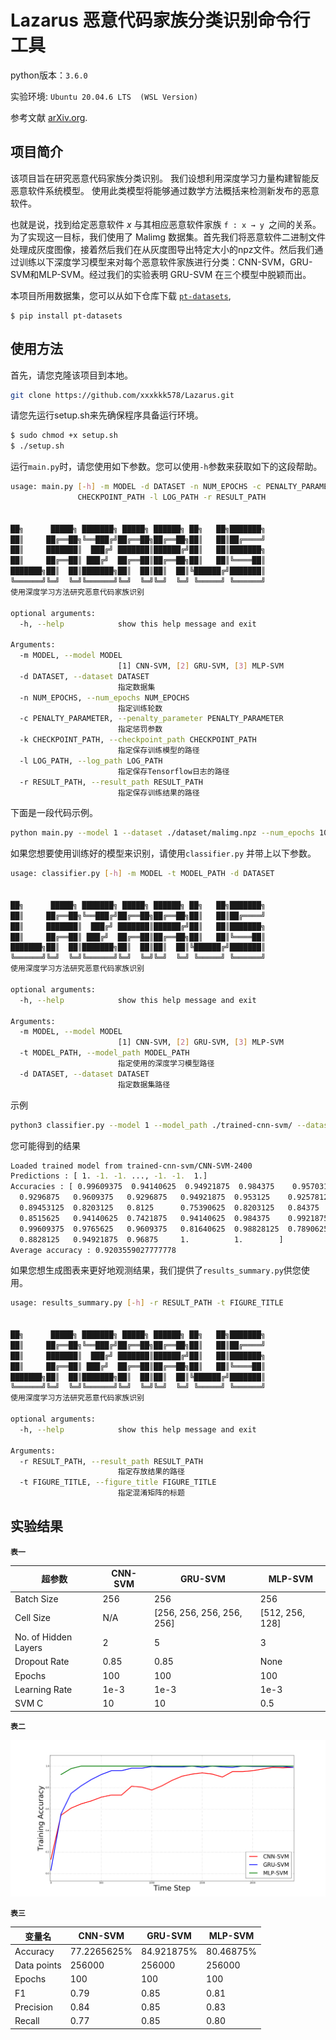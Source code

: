 Lazarus 恶意代码家族分类识别命令行工具
===

python版本：`3.6.0`

实验环境: `Ubuntu 20.04.6 LTS  (WSL Version)`

参考文献 [arXiv.org](https://arxiv.org/abs/1801.00318).

## 项目简介

该项目旨在研究恶意代码家族分类识别。
我们设想利用深度学习力量构建智能反恶意软件系统模型。 使用此类模型将能够通过数学方法概括来检测新发布的恶意软件。

也就是说，找到给定恶意软件 *x* 与其相应恶意软件家族 `f : x → y `之间的关系。
为了实现这一目标，我们使用了 Malimg 数据集。首先我们将恶意软件二进制文件处理成灰度图像，接着然后我们在从灰度图导出特定大小的npz文件。然后我们通过训练以下深度学习模型来对每个恶意软件家族进行分类：CNN-SVM，GRU-SVM和MLP-SVM。经过我们的实验表明 GRU-SVM 在三个模型中脱颖而出。

本项目所用数据集，您可以从如下仓库下载 [`pt-datasets`](https://github.com/afagarap/pt-datasets),

```shell
$ pip install pt-datasets
```

## 使用方法

首先，请您克隆该项目到本地。

```bash
git clone https://github.com/xxxkkk578/Lazarus.git
```

请您先运行setup.sh来先确保程序具备运行环境。

```bash
$ sudo chmod +x setup.sh
$ ./setup.sh
```

运行`main.py`时，请您使用如下参数。您可以使用`-h`参数来获取如下的这段帮助。

```bash
usage: main.py [-h] -m MODEL -d DATASET -n NUM_EPOCHS -c PENALTY_PARAMETER -k
               CHECKPOINT_PATH -l LOG_PATH -r RESULT_PATH


██╗      █████╗ ███████╗ █████╗ ██████╗ ██╗   ██╗███████╗
██║     ██╔══██╗╚══███╔╝██╔══██╗██╔══██╗██║   ██║██╔════╝
██║     ███████║  ███╔╝ ███████║██████╔╝██║   ██║███████╗
██║     ██╔══██║ ███╔╝  ██╔══██║██╔══██╗██║   ██║╚════██║
███████╗██║  ██║███████╗██║  ██║██║  ██║╚██████╔╝███████║
╚══════╝╚═╝  ╚═╝╚══════╝╚═╝  ╚═╝╚═╝  ╚═╝ ╚═════╝ ╚══════╝
使用深度学习方法研究恶意代码家族识别

optional arguments:
  -h, --help            show this help message and exit

Arguments:
  -m MODEL, --model MODEL
                        [1] CNN-SVM, [2] GRU-SVM, [3] MLP-SVM
  -d DATASET, --dataset DATASET
                        指定数据集
  -n NUM_EPOCHS, --num_epochs NUM_EPOCHS
                        指定训练轮数
  -c PENALTY_PARAMETER, --penalty_parameter PENALTY_PARAMETER
                        指定惩罚参数
  -k CHECKPOINT_PATH, --checkpoint_path CHECKPOINT_PATH
                        指定保存训练模型的路径
  -l LOG_PATH, --log_path LOG_PATH
                        指定保存Tensorflow日志的路径
  -r RESULT_PATH, --result_path RESULT_PATH
                        指定保存训练结果的路径
```

下面是一段代码示例。

```bash
python main.py --model 1 --dataset ./dataset/malimg.npz --num_epochs 100 --penalty_parameter 10 --checkpoint_path ./checkpoint/ --log_path ./logs/ --result_path ./results/
```

如果您想要使用训练好的模型来识别，请使用`classifier.py` 并带上以下参数。

```bash
usage: classifier.py [-h] -m MODEL -t MODEL_PATH -d DATASET


██╗      █████╗ ███████╗ █████╗ ██████╗ ██╗   ██╗███████╗
██║     ██╔══██╗╚══███╔╝██╔══██╗██╔══██╗██║   ██║██╔════╝
██║     ███████║  ███╔╝ ███████║██████╔╝██║   ██║███████╗
██║     ██╔══██║ ███╔╝  ██╔══██║██╔══██╗██║   ██║╚════██║
███████╗██║  ██║███████╗██║  ██║██║  ██║╚██████╔╝███████║
╚══════╝╚═╝  ╚═╝╚══════╝╚═╝  ╚═╝╚═╝  ╚═╝ ╚═════╝ ╚══════╝
使用深度学习方法研究恶意代码家族识别

optional arguments:
  -h, --help            show this help message and exit

Arguments:
  -m MODEL, --model MODEL
                        [1] CNN-SVM, [2] GRU-SVM, [3] MLP-SVM
  -t MODEL_PATH, --model_path MODEL_PATH
                        指定使用的深度学习模型路径
  -d DATASET, --dataset DATASET
                        指定数据集路径
```

示例

```bash
python3 classifier.py --model 1 --model_path ./trained-cnn-svm/ --dataset ./dataset/malimg.npz
```

您可能得到的结果

```bash
Loaded trained model from trained-cnn-svm/CNN-SVM-2400
Predictions : [ 1. -1. -1. ..., -1. -1.  1.]
Accuracies : [ 0.99609375  0.94140625  0.94921875  0.984375    0.95703125  0.9296875
  0.9296875   0.9609375   0.9296875   0.94921875  0.953125    0.92578125
  0.89453125  0.8203125   0.8125      0.75390625  0.8203125   0.84375
  0.8515625   0.94140625  0.7421875   0.94140625  0.984375    0.9921875   1.
  0.99609375  0.9765625   0.9609375   0.81640625  0.98828125  0.7890625
  0.8828125   0.94921875  0.96875     1.          1.        ]
Average accuracy : 0.9203559027777778
```

如果您想生成图表来更好地观测结果，我们提供了`results_summary.py`供您使用。

```bash
usage: results_summary.py [-h] -r RESULT_PATH -t FIGURE_TITLE


██╗      █████╗ ███████╗ █████╗ ██████╗ ██╗   ██╗███████╗
██║     ██╔══██╗╚══███╔╝██╔══██╗██╔══██╗██║   ██║██╔════╝
██║     ███████║  ███╔╝ ███████║██████╔╝██║   ██║███████╗
██║     ██╔══██║ ███╔╝  ██╔══██║██╔══██╗██║   ██║╚════██║
███████╗██║  ██║███████╗██║  ██║██║  ██║╚██████╔╝███████║
╚══════╝╚═╝  ╚═╝╚══════╝╚═╝  ╚═╝╚═╝  ╚═╝ ╚═════╝ ╚══════╝
使用深度学习方法研究恶意代码家族识别

optional arguments:
  -h, --help            show this help message and exit

Arguments:
  -r RESULT_PATH, --result_path RESULT_PATH
                        指定存放结果的路径
  -t FIGURE_TITLE, --figure_title FIGURE_TITLE
                        指定混淆矩阵的标题
```

## 实验结果

**`表一`**

| 超参数                  | CNN-SVM | GRU-SVM                   | MLP-SVM         |
| -------------------- | ------- | ------------------------- | --------------- |
| Batch Size           | 256     | 256                       | 256             |
| Cell Size            | N/A     | [256, 256, 256, 256, 256] | [512, 256, 128] |
| No. of Hidden Layers | 2       | 5                         | 3               |
| Dropout Rate         | 0.85    | 0.85                      | None            |
| Epochs               | 100     | 100                       | 100             |
| Learning Rate        | 1e-3    | 1e-3                      | 1e-3            |
| SVM C                | 10      | 10                        | 0.5             |

**`表二`**

![](figures/training-accuracy.png)

**`表三`**

| 变量名         | CNN-SVM     | GRU-SVM    | MLP-SVM   |
| ----------- | ----------- | ---------- | --------- |
| Accuracy    | 77.2265625% | 84.921875% | 80.46875% |
| Data points | 256000      | 256000     | 256000    |
| Epochs      | 100         | 100        | 100       |
| F1          | 0.79        | 0.85       | 0.81      |
| Precision   | 0.84        | 0.85       | 0.83      |
| Recall      | 0.77        | 0.85       | 0.80      |
